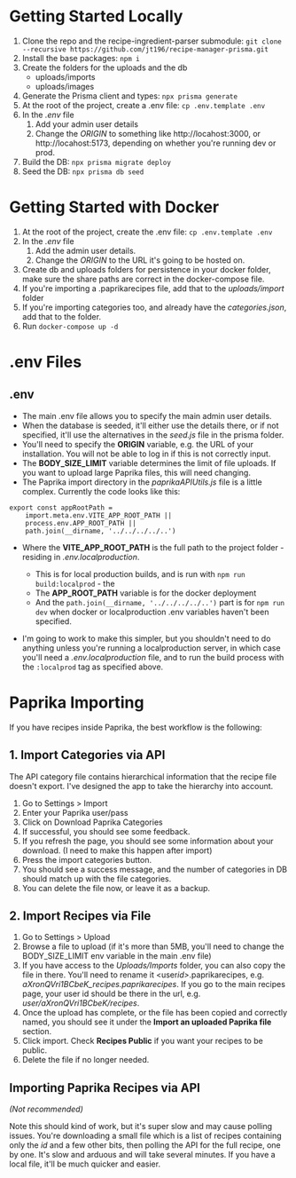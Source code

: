 # Getting Started Locally

1. Clone the repo and the recipe-ingredient-parser submodule: `git clone --recursive https://github.com/jt196/recipe-manager-prisma.git`
2. Install the base packages: `npm i`
3. Create the folders for the uploads and the db
   - uploads/imports
   - uploads/images
4. Generate the Prisma client and types: `npx prisma generate`
5. At the root of the project, create a .env file: `cp .env.template .env`
6. In the _.env_ file
   1. Add your admin user details
   2. Change the _ORIGIN_ to something like http://locahost:3000, or http://locahost:5173, depending on whether you're running dev or prod.
7. Build the DB: `npx prisma migrate deploy`
8. Seed the DB: `npx prisma db seed`

# Getting Started with Docker

1. At the root of the project, create the .env file: `cp .env.template .env`
2. In the _.env_ file
   1. Add the admin user details.
   2. Change the _ORIGIN_ to the URL it's going to be hosted on.
3. Create db and uploads folders for persistence in your docker folder, make sure the share paths are correct in the docker-compose file.
4. If you're importing a .paprikarecipes file, add that to the _uploads/import_ folder
5. If you're importing categories too, and already have the _categories.json_, add that to the folder.
6. Run `docker-compose up -d`

# .env Files

## .env

- The main .env file allows you to specify the main admin user details.
- When the database is seeded, it'll either use the details there, or if not specified, it'll use the alternatives in the _seed.js_ file in the prisma folder.
- You'll need to specify the **ORIGIN** variable, e.g. the URL of your installation. You will not be able to log in if this is not correctly input.
- The **BODY_SIZE_LIMIT** variable determines the limit of file uploads. If you want to upload large Paprika files, this will need changing.
- The Paprika import directory in the _paprikaAPIUtils.js_ file is a little complex. Currently the code looks like this:

```JS
export const appRootPath =
	import.meta.env.VITE_APP_ROOT_PATH ||
	process.env.APP_ROOT_PATH ||
	path.join(__dirname, '../../../../..')
```

- Where the **VITE_APP_ROOT_PATH** is the full path to the project folder - residing in _.env.localproduction_.

  - This is for local production builds, and is run with `npm run build:localprod` - the
  - The **APP_ROOT_PATH** variable is for the docker deployment
  - And the `path.join(__dirname, '../../../../..')` part is for `npm run dev` when docker or localproduction .env variables haven't been specified.

- I'm going to work to make this simpler, but you shouldn't need to do anything unless you're running a localproduction server, in which case you'll need a _.env.localproduction_ file, and to run the build process with the `:localprod` tag as specified above.

# Paprika Importing

If you have recipes inside Paprika, the best workflow is the following:

## 1. Import Categories via API

The API category file contains hierarchical information that the recipe file doesn't export. I've designed the app to take the hierarchy into account.

1. Go to Settings > Import
2. Enter your Paprika user/pass
3. Click on Download Paprika Categories
4. If successful, you should see some feedback.
5. If you refresh the page, you should see some information about your download. (I need to make this happen after import)
6. Press the import categories button.
7. You should see a success message, and the number of categories in DB should match up with the file categories.
8. You can delete the file now, or leave it as a backup.

## 2. Import Recipes via File

1. Go to Settings > Upload
2. Browse a file to upload (if it's more than 5MB, you'll need to change the BODY_SIZE_LIMIT env variable in the main .env file)
3. If you have access to the _Uploads/Imports_ folder, you can also copy the file in there. You'll need to rename it <user*id>*<myfile>.paprikarecipes, e.g. _aXronQVri1BCbeK_recipes.paprikarecipes_. If you go to the main recipes page, your user id should be there in the url, e.g. _user/aXronQVri1BCbeK/recipes_.
4. Once the upload has complete, or the file has been copied and correctly named, you should see it under the **Import an uploaded Paprika file** section.
5. Click import. Check **Recipes Public** if you want your recipes to be public.
6. Delete the file if no longer needed.

## Importing Paprika Recipes via API

_(Not recommended)_

Note this should kind of work, but it's super slow and may cause polling issues. You're downloading a small file which is a list of recipes containing only the _id_ and a few other bits, then polling the API for the full recipe, one by one. It's slow and arduous and will take several minutes. If you have a local file, it'll be much quicker and easier.
